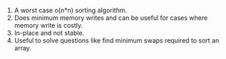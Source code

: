 
1. A worst case o(n*n) sorting algorithm.
2. Does minimum memory writes and can be useful for cases where memory write is costly.
3. In-place and not stable.
4. Useful to solve questions like find minimum swaps required to sort an array.
